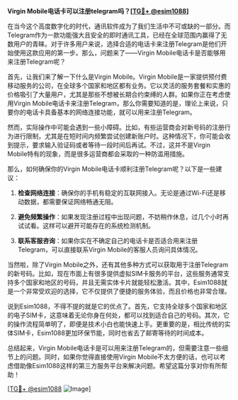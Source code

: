 **Virgin Mobile电话卡可以注册telegram吗？[[TG💪+ @esim1088](https://t.me/s/esim1088)]**

在当今这个高度数字化的时代，通讯软件成为了我们生活中不可或缺的一部分。而Telegram作为一款功能强大且安全的即时通讯工具，已经在全球范围内赢得了无数用户的青睐。对于许多用户来说，选择合适的电话卡来注册Telegram是他们开始使用这款应用的第一步。那么，问题来了——Virgin Mobile电话卡是否能够用来注册Telegram呢？

首先，让我们来了解一下什么是Virgin Mobile。Virgin Mobile是一家提供预付费移动服务的公司，在全球多个国家和地区都有业务。它以灵活的服务套餐和实惠的价格吸引了大量用户，尤其是那些不想被长期合约束缚的人群。如果你正在考虑使用Virgin Mobile电话卡来注册Telegram，那么你需要知道的是，理论上来说，只要你的电话卡具备基本的网络连接功能，就可以用来注册Telegram。

然而，实际操作中可能会遇到一些小障碍。比如，有些运营商会对新号码的注册行为进行限制，尤其是在短时间内频繁尝试创建新账户时。这种情况下，你可能会收到提示，要求输入验证码或者等待一段时间后再试。不过，这并不是Virgin Mobile特有的现象，而是很多运营商都会采取的一种防滥用措施。

那么，如何确保你的Virgin Mobile电话卡顺利注册Telegram呢？以下是一些建议：

1. **检查网络连接**：确保你的手机有稳定的互联网接入。无论是通过Wi-Fi还是移动数据，都需要保证网络畅通无阻。
   
2. **避免频繁操作**：如果发现注册过程中出现问题，不妨稍作休息，过几个小时再试试看。这样可以避开可能存在的系统检测机制。

3. **联系客服咨询**：如果你实在不确定自己的电话卡是否适合用来注册Telegram，可以直接联系Virgin Mobile的客服人员询问具体情况。

当然啦，除了Virgin Mobile之外，还有其他多种方式可以获取用于注册Telegram的新号码。比如，现在市面上有很多提供虚拟SIM卡服务的平台，这些服务通常支持多个国家和地区的号码，并且无需实体卡片就能轻松激活。其中，Esim1088就是一个非常受欢迎的选择，它不仅提供了便捷的服务体验，而且价格也非常合理。

说到Esim1088，不得不提的就是它的优点了。首先，它支持全球多个国家和地区的电子SIM卡，这意味着无论你身在何处，都可以找到适合自己的号码。其次，它的操作流程简单明了，即便是技术小白也能快速上手。更重要的是，相比传统的实体SIM卡，Esim1088更加环保节能，同时也省去了邮寄等待的时间成本。

总结起来，Virgin Mobile电话卡是可以用来注册Telegram的，但需要注意一些细节上的问题。同时，如果你觉得直接使用Virgin Mobile不太方便的话，也可以考虑借助像Esim1088这样的第三方服务平台来解决问题。希望这篇分享对你有所帮助！

[[TG💪+ @esim1088](https://t.me/s/esim1088) ![Image](https://i.postimg.cc/4NQfJmqS/Snipaste-2025-05-13-00-14-12.png)]